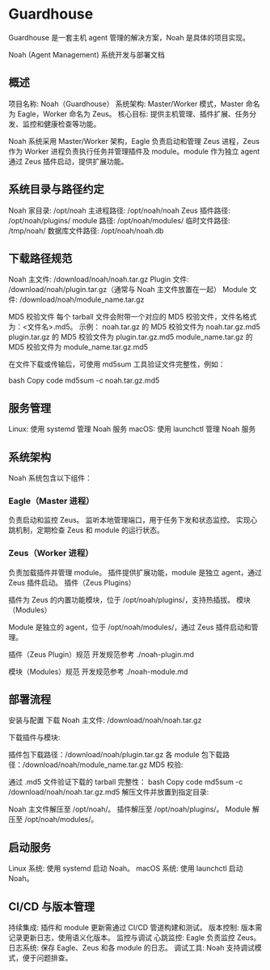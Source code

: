 # Guardhouse

Guardhouse 是一套主机 agent 管理的解决方案，Noah 是具体的项目实现。

Noah (Agent Management) 系统开发与部署文档

## 概述
项目名称: Noah（Guardhouse）
系统架构: Master/Worker 模式，Master 命名为 Eagle，Worker 命名为 Zeus。
核心目标: 提供主机管理、插件扩展、任务分发、监控和健康检查等功能。

Noah 系统采用 Master/Worker 架构，Eagle 负责启动和管理 Zeus 进程，Zeus 作为 Worker 进程负责执行任务并管理插件及 module。module 作为独立 agent 通过 Zeus 插件启动，提供扩展功能。


## 系统目录与路径约定
Noah 家目录: /opt/noah
主进程路径: /opt/noah/noah
Zeus 插件路径: /opt/noah/plugins/
module 路径: /opt/noah/modules/
临时文件路径: /tmp/noah/
数据库文件路径: /opt/noah/noah.db


## 下载路径规范
Noah 主文件: /download/noah/noah.tar.gz
Plugin 文件: /download/noah/plugin.tar.gz（通常与 Noah 主文件放置在一起）
Module 文件: /download/noah/module_name.tar.gz

MD5 校验文件
每个 tarball 文件会附带一个对应的 MD5 校验文件，文件名格式为：<文件名>.md5。
示例：
noah.tar.gz 的 MD5 校验文件为 noah.tar.gz.md5
plugin.tar.gz 的 MD5 校验文件为 plugin.tar.gz.md5
module_name.tar.gz 的 MD5 校验文件为 module_name.tar.gz.md5

在文件下载或传输后，可使用 md5sum 工具验证文件完整性，例如：

bash
Copy code
md5sum -c noah.tar.gz.md5


## 服务管理
Linux: 使用 systemd 管理 Noah 服务
macOS: 使用 launchctl 管理 Noah 服务


## 系统架构
Noah 系统包含以下组件：

### Eagle（Master 进程）

负责启动和监控 Zeus。
监听本地管理端口，用于任务下发和状态监控。
实现心跳机制，定期检查 Zeus 和 module 的运行状态。


### Zeus（Worker 进程）

负责加载插件并管理 module。
插件提供扩展功能，module 是独立 agent，通过 Zeus 插件启动。
插件（Zeus Plugins）

插件为 Zeus 的内置功能模块，位于 /opt/noah/plugins/，支持热插拔。
模块（Modules）

Module 是独立的 agent，位于 /opt/noah/modules/，通过 Zeus 插件启动和管理。

插件（Zeus Plugin）规范
开发规范参考 ./noah-plugin.md


模块（Modules）规范
开发规范参考 ./noah-module.md


## 部署流程

安装与配置
下载 Noah 主文件: /download/noah/noah.tar.gz

下载插件与模块:

插件包下载路径：/download/noah/plugin.tar.gz
各 module 包下载路径：/download/noah/module_name.tar.gz
MD5 校验:

通过 .md5 文件验证下载的 tarball 完整性：
bash
Copy code
md5sum -c /download/noah/noah.tar.gz.md5
解压文件并放置到指定目录:

Noah 主文件解压至 /opt/noah/。
插件解压至 /opt/noah/plugins/。
Module 解压至 /opt/noah/modules/。

## 启动服务
Linux 系统: 使用 systemd 启动 Noah。
macOS 系统: 使用 launchctl 启动 Noah。

## CI/CD 与版本管理
持续集成: 插件和 module 更新需通过 CI/CD 管道构建和测试。
版本控制: 版本需记录更新日志，使用语义化版本。
监控与调试
心跳监控: Eagle 负责监控 Zeus。
日志系统: 保存 Eagle、Zeus 和各 module 的日志。
调试工具: Noah 支持调试模式，便于问题排查。
